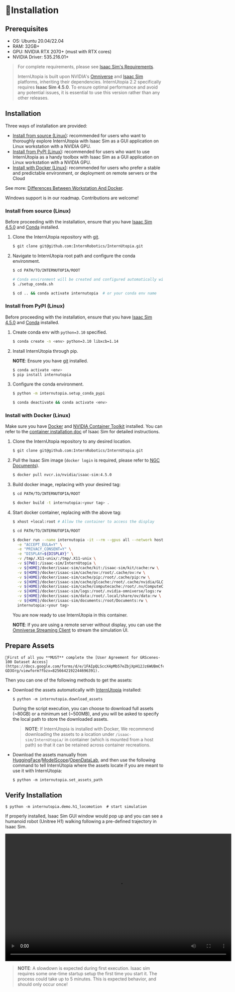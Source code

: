 # 🚀Installation

## Prerequisites

- OS: Ubuntu 20.04/22.04
- RAM: 32GB+
- GPU: NVIDIA RTX 2070+ (must with RTX cores)
- NVIDIA Driver: 535.216.01+

> For complete requirements, please see [Isaac Sim's Requirements](https://docs.isaacsim.omniverse.nvidia.com/4.5.0/installation/requirements.html).
>
> InternUtopia is built upon NVIDIA's [Omniverse](https://www.nvidia.com/en-us/omniverse/) and [Isaac Sim](https://developer.nvidia.com/isaac/sim) platforms, inheriting their dependencies. InternUtopia 2.2 specifically requires **Isaac Sim 4.5.0**. To ensure optimal performance and avoid any potential issues, it is essential to use this version rather than any other releases.

## Installation

Three ways of installation are provided:

- [Install from source (Linux)](#install-from-source-linux): recommended for users who want to thoroughly explore InternUtopia with Isaac Sim as a GUI application on Linux workstation with a NVIDIA GPU.
- [Install from PyPI (Linux)](#install-from-pypi-linux): recommended for users who want to use InternUtopia as a handy toolbox with Isaac Sim as a GUI application on Linux workstation with a NVIDIA GPU.
- [Install with Docker (Linux)](#install-with-docker-linux): recommended for users who prefer a stable and predictable environment, or deployment on remote servers or the Cloud

See more: [Differences Between Workstation And Docker](https://docs.omniverse.nvidia.com/isaacsim/latest/installation/install_faq.html#isaac-sim-setup-differences).

Windows support is in our roadmap. Contributions are welcome!


### Install from source (Linux)

Before proceeding with the installation, ensure that you have [Isaac Sim 4.5.0](https://docs.isaacsim.omniverse.nvidia.com/4.5.0/installation/install_workstation.html) and [Conda](https://conda.io/projects/conda/en/latest/user-guide/install/index.html) installed.

1. Clone the InternUtopia repository with [git](https://git-scm.com).
   ```bash
   $ git clone git@github.com:InternRobotics/InternUtopia.git
   ```

2. Navigate to InternUtopia root path and configure the conda environment.

   ```bash
   $ cd PATH/TO/INTERNUTOPIA/ROOT

   # Conda environment will be created and configured automatically with prompt.
   $ ./setup_conda.sh

   $ cd .. && conda activate internutopia  # or your conda env name
   ```

### Install from PyPI (Linux)

Before proceeding with the installation, ensure that you have [Isaac Sim 4.5.0](https://docs.isaacsim.omniverse.nvidia.com/4.5.0/installation/install_workstation.html) and [Conda](https://conda.io/projects/conda/en/latest/user-guide/install/index.html) installed.

1. Create conda env with `python=3.10` specified.
    ```bash
   $ conda create -n <env> python=3.10 libxcb=1.14
   ```
2. Install InternUtopia through pip.

   **NOTE**: Ensure you have [git](https://git-scm.com) installed.

   ```bash
   $ conda activate <env>
   $ pip install internutopia
   ```
3. Configure the conda environment.

   ```bash
   $ python -m internutopia.setup_conda_pypi

   $ conda deactivate && conda activate <env>
   ```

### Install with Docker (Linux)

Make sure you have [Docker](https://docs.docker.com/get-docker/) and [NVIDIA Container Toolkit](https://github.com/NVIDIA/nvidia-container-toolkit) installed. You can refer to the [container installation doc](https://docs.omniverse.nvidia.com/isaacsim/latest/installation/install_container.html) of Isaac Sim for detailed instructions.

1. Clone the InternUtopia repository to any desired location.

   ```bash
   $ git clone git@github.com:InternRobotics/InternUtopia.git
   ```

1. Pull the Isaac Sim image (`docker login` is required, please refer to [NGC Documents](https://catalog.ngc.nvidia.com/orgs/nvidia/containers/isaac-sim)).

   ```bash
   $ docker pull nvcr.io/nvidia/isaac-sim:4.5.0
   ```
1. Build docker image, replacing <your tag> with your desired tag:

   ```bash
   $ cd PATH/TO/INTERNUTOPIA/ROOT

   $ docker build -t internutopia:<your tag> .
   ```

1. Start docker container, replacing <your tag> with the above tag:

   ```bash
   $ xhost +local:root # Allow the container to access the display

   $ cd PATH/TO/INTERNUTOPIA/ROOT

   $ docker run --name internutopia -it --rm --gpus all --network host \
     -e "ACCEPT_EULA=Y" \
     -e "PRIVACY_CONSENT=Y" \
     -e "DISPLAY=${DISPLAY}" \
     -v /tmp/.X11-unix/:/tmp/.X11-unix \
     -v ${PWD}:/isaac-sim/InternUtopia \
     -v ${HOME}/docker/isaac-sim/cache/kit:/isaac-sim/kit/cache:rw \
     -v ${HOME}/docker/isaac-sim/cache/ov:/root/.cache/ov:rw \
     -v ${HOME}/docker/isaac-sim/cache/pip:/root/.cache/pip:rw \
     -v ${HOME}/docker/isaac-sim/cache/glcache:/root/.cache/nvidia/GLCache:rw \
     -v ${HOME}/docker/isaac-sim/cache/computecache:/root/.nv/ComputeCache:rw \
     -v ${HOME}/docker/isaac-sim/logs:/root/.nvidia-omniverse/logs:rw \
     -v ${HOME}/docker/isaac-sim/data:/root/.local/share/ov/data:rw \
     -v ${HOME}/docker/isaac-sim/documents:/root/Documents:rw \
     internutopia:<your tag>
   ```

   You are now ready to use InternUtopia in this container.

   **NOTE**: If you are using a remote server without display, you can use the [Omniverse Streaming Client](https://docs.omniverse.nvidia.com/extensions/latest/ext_livestream/native.html) to stream the simulation UI.

## Prepare Assets

```{note}
📝First of all you **MUST** complete the [User Agreement for GRScenes-100 Dataset Access](https://docs.google.com/forms/d/e/1FAIpQLSccX4pMb57eZbjXpH12Jz6WUBmCfeyc2t0s98k_u4Z-GD3Org/viewform?fbzx=8256642192244696391).
```

Then you can one of the following methods to get the assets:

- Download the assets automatically with [InternUtopia](#installation) installed:

  ```shell
  $ python -m internutopia.download_assets
  ```

  During the script execution, you can choose to download full assets (~80GB) or a minimum set (~500MB), and you will be asked to specify the local path to store the downloaded assets.

  > **NOTE**: If InternUtopia is installed with Docker, We recommend downloading the assets to a location under `/isaac-sim/InternUtopia/` in container (which is mounted from a host path) so that it can be retained across container recreations.

- Download the assets manually from [HuggingFace](https://huggingface.co/datasets/InternRobotics/GRScenes)/[ModelScope](https://www.modelscope.cn/datasets/Shanghai_AI_Laboratory/GRScenes/summary)/[OpenDataLab](https://openxlab.org.cn/datasets/InternRobotics/GRScenes), and then use the following command to tell InternUtopia where the assets locate if you are meant to use it with InternUtopia:

  ```shell
  $ python -m internutopia.set_assets_path
  ```

## Verify Installation

```shell
$ python -m internutopia.demo.h1_locomotion  # start simulation
```

If properly installed, Isaac Sim GUI window would pop up and you can see a humanoid robot (Unitree H1) walking following a pre-defined trajectory in Isaac Sim.

<video width="720" height="405" controls>
    <source src="../../../_static/video/h1_locomotion.webm" type="video/webm">
</video>

> **NOTE**: A slowdown is expected during first execution.
> Isaac sim requires some one-time startup setup the first time you start it.
> The process could take up to 5 minutes. This is expected behavior, and should only occur once!
